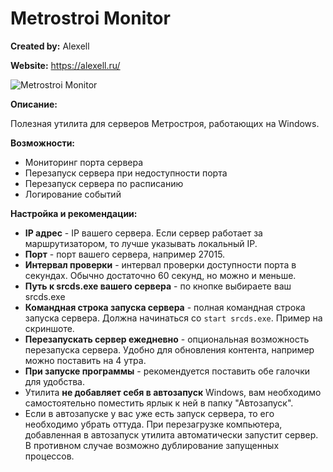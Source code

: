 # Metrostroi Monitor

**Created by:** Alexell

**Website:** https://alexell.ru/
 
![Metrostroi Monitor](http://metrostroi.alexell.ru/images/monitor.jpg)

**Описание:**

Полезная утилита для серверов Метростроя, работающих на Windows.

**Возможности:**
* Мониторинг порта сервера
* Перезапуск сервера при недоступности порта
* Перезапуск сервера по расписанию
* Логирование событий

**Настройка и рекомендации:**
* **IP адрес** - IP вашего сервера. Если сервер работает за маршрутизатором, то лучше указывать локальный IP.
* **Порт** - порт вашего сервера, например 27015.
* **Интервал проверки** - интервал проверки доступности порта в секундах. Обычно достаточно 60 секунд, но можно и меньше.
* **Путь к srcds.exe вашего сервера** - по кнопке выбираете ваш srcds.exe
* **Командная строка запуска сервера** - полная командная строка запуска сервера. Должна начинаться со `start srcds.exe`. Пример на скриншоте.
* **Перезапускать сервер ежедневно** - опциональная возможность перезапуска сервера. Удобно для обновления контента, например можно поставить на 4 утра.
* **При запуске программы** - рекомендуется поставить обе галочки для удобства.
* Утилита **не добавляет себя в автозапуск** Windows, вам необходимо самостоятельно поместить ярлык к ней в папку "Автозапуск".
* Если в автозапуске у вас уже есть запуск сервера, то его необходимо убрать оттуда. При перезагрузке компьютера, добавленная в автозапуск утилита автоматически запустит сервер. В противном случае возможно дублирование запущенных процессов.
